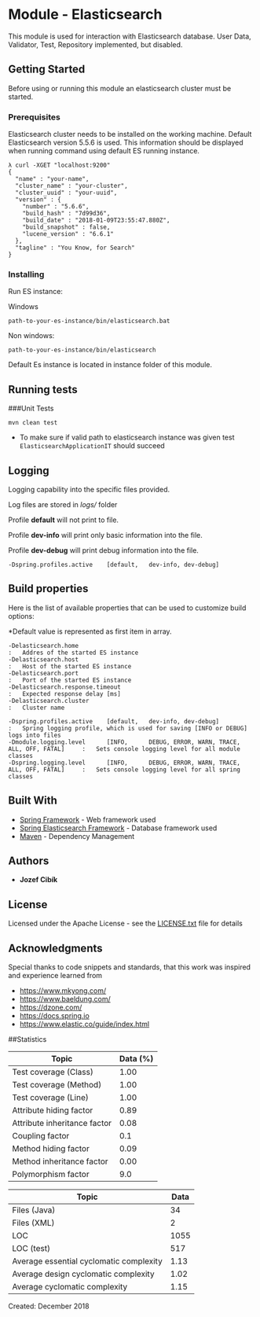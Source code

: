 # Module - Elasticsearch

This module is used for interaction with Elasticsearch database. 
User Data, Validator, Test, Repository implemented, but disabled.

## Getting Started

Before using or running this module an elasticsearch cluster must be started.

### Prerequisites

Elasticsearch cluster needs to be installed on the working machine. 
Default Elasticsearch version 5.5.6 is used. 
This information should be displayed when running command using default ES running instance.

```
λ curl -XGET "localhost:9200"
{
  "name" : "your-name",
  "cluster_name" : "your-cluster",
  "cluster_uuid" : "your-uuid",
  "version" : {
    "number" : "5.6.6",
    "build_hash" : "7d99d36",
    "build_date" : "2018-01-09T23:55:47.880Z",
    "build_snapshot" : false,
    "lucene_version" : "6.6.1"
  },
  "tagline" : "You Know, for Search"
}
```


### Installing

Run ES instance:

Windows

```
path-to-your-es-instance/bin/elasticsearch.bat
```

Non windows:

```
path-to-your-es-instance/bin/elasticsearch
```

Default Es instance is located in instance folder of this module.

## Running tests
###Unit Tests
```
mvn clean test
```

- To make sure if valid path to elasticsearch instance was given test `ElasticsearchApplicationIT` should succeed

## Logging
Logging capability into the specific files provided.

Log files are stored in *logs/* folder

Profile **default** will not print to file.

Profile **dev-info** will print only basic information into the file.

Profile **dev-debug** will print debug information into the file.
```
-Dspring.profiles.active    [default,   dev-info, dev-debug]
```

## Build properties

Here is the list of available properties that can be used to customize build options:

*Default value is represented as first item in array.

```
-Delasticsearch.home                                                                    :   Addres of the started ES instance
-Delasticsearch.host                                                                    :   Host of the started ES instance
-Delasticsearch.port                                                                    :   Port of the started ES instance
-Delasticsearch.response.timeout                                                        :   Expected response delay [ms]
-Delasticsearch.cluster                                                                 :   Cluster name

-Dspring.profiles.active    [default,   dev-info, dev-debug]                            :   Spring logging profile, which is used for saving [INFO or DEBUG] logs into files
-Dmodule.logging.level      [INFO,      DEBUG, ERROR, WARN, TRACE, ALL, OFF, FATAL]     :   Sets console logging level for all module classes
-Dspring.logging.level      [INFO,      DEBUG, ERROR, WARN, TRACE, ALL, OFF, FATAL]     :   Sets console logging level for all spring classes
```


## Built With

* [Spring Framework](https://spring.io/projects/spring-framework) - Web framework used
* [Spring Elasticsearch Framework](https://docs.spring.io/spring-data/elasticsearch/docs/current/reference/html/) - Database framework used
* [Maven](https://maven.apache.org/) - Dependency Management

## Authors

* **Jozef Cibík** 

## License

Licensed under the Apache License - see the [LICENSE.txt](LICENSE.txt) file for details


## Acknowledgments

Special thanks to code snippets and standards, that this work was inspired and experience learned from
 
* https://www.mkyong.com/
* https://www.baeldung.com/
* https://dzone.com/
* https://docs.spring.io
* https://www.elastic.co/guide/index.html

##Statistics 

Topic | Data (%) |
--- | --- 
Test coverage (Class) | 1.00
Test coverage (Method) | 1.00
Test coverage (Line) | 1.00
Attribute hiding factor | 0.89
Attribute inheritance factor | 0.08
Coupling factor | 0.1
Method hiding factor | 0.09
Method inheritance factor | 0.00
Polymorphism factor | 9.0

Topic | Data |
--- | --- 
Files (Java) | 34
Files (XML)  | 2
LOC | 1055
LOC (test) | 517
Average essential cyclomatic complexity | 1.13
Average design cyclomatic complexity | 1.02
Average cyclomatic complexity | 1.15


Created: December 2018